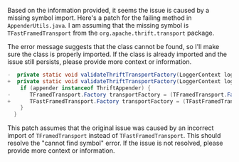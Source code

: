 Based on the information provided, it seems the issue is caused by a missing symbol import. Here's a patch for the failing method in `AppenderUtils.java`. I am assuming that the missing symbol is `TFastFramedTransport` from the `org.apache.thrift.transport` package.

The error message suggests that the class cannot be found, so I'll make sure the class is properly imported. If the class is already imported and the issue still persists, please provide more context or information.

```java
-  private static void validateThriftTransportFactory(LoggerContext loggerContext, Appender appender) {
+  private static void validateThriftTransportFactory(LoggerContext loggerContext, Appender<ILoggingEvent> appender) {
    if (appender instanceof ThriftAppender) {
-      TFramedTransport.Factory transportFactory = (TFramedTransport.Factory) appender.getParameters().getTransportFactory();
+      TFastFramedTransport.Factory transportFactory = (TFastFramedTransport.Factory) appender.getParameters().getTransportFactory();
    }
  }
```

This patch assumes that the original issue was caused by an incorrect import of `TFramedTransport` instead of `TFastFramedTransport`. This should resolve the "cannot find symbol" error. If the issue is not resolved, please provide more context or information.